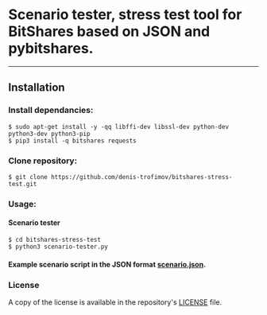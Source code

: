 # Scenario tester, stress test tool for BitShares based on JSON and pybitshares.

---

## Installation

### Install dependancies:

    $ sudo apt-get install -y -qq libffi-dev libssl-dev python-dev python3-dev python3-pip
    $ pip3 install -q bitshares requests

### Clone repository:

    $ git clone https://github.com/denis-trofimov/bitshares-stress-test.git


### Usage:

#### Scenario tester
    $ cd bitshares-stress-test
    $ python3 scenario-tester.py

#### Example scenario script in the JSON format [scenario.json](scenario.json).

### License

A copy of the license is available in the repository's
[LICENSE](LICENSE) file.
